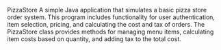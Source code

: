 PizzaStore
A simple Java application that simulates a basic pizza store order system. This program includes functionality for user authentication, item selection, pricing, and calculating the cost and tax of orders. The PizzaStore class provides methods for managing menu items, calculating item costs based on quantity, and adding tax to the total cost.
